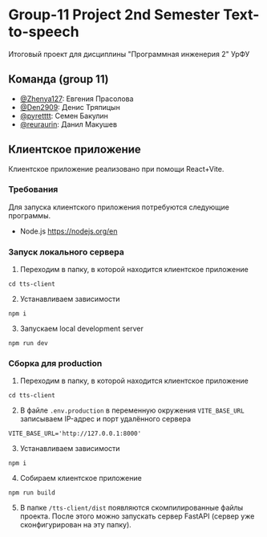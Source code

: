 # Group-11 Project 2nd Semester Text-to-speech
Итоговый проект для дисциплины "Программная инженерия 2" УрФУ

## Команда (group 11)

-   [@Zhenya127](https://github.com/Zhenya127): Евгения Прасолова
-   [@Den2909](https://github.com/Den2909): Денис Тряпицын
-   [@pyretttt](https://github.com/pyretttt): Семен Бакулин
-   [@reuraurin](https://github.com/reurairin): Данил Макушев

## Клиентское приложение

Клиентское приложение реализовано при помощи React+Vite.

### Требования

Для запуска клиентского приложения потребуются следующие программы.

-   Node.js https://nodejs.org/en

### Запуск локального сервера

1. Переходим в папку, в которой находится клиентское приложение

```
cd tts-client
```

2. Устанавливаем зависимости

```
npm i
```

3. Запускаем local development server

```
npm run dev
```

### Сборка для production

1. Переходим в папку, в которой находится клиентское приложение

```
cd tts-client
```

2. В файле `.env.production` в переменную окружения `VITE_BASE_URL` записываем IP-адрес и порт удалённого сервера

```
VITE_BASE_URL='http://127.0.0.1:8000'
```

3. Устанавливаем зависимости

```
npm i
```

4. Собираем клиентское приложение

```
npm run build
```

5. В папке `/tts-client/dist` появляются скомпилированные файлы проекта. После этого можно запускать сервер FastAPI (сервер уже сконфигурирован на эту папку).
